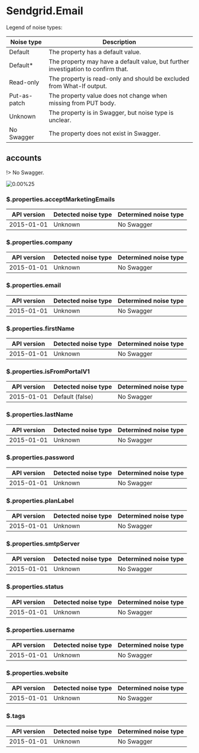 # Sendgrid.Email

Legend of noise types:

| Noise type   | Description                                                                       |
| ------------ | --------------------------------------------------------------------------------- |
| Default      | The property has a default value.                                                 |
| Default*     | The property may have a default value, but further investigation to confirm that. |
| Read-only    | The property is read-only and should be excluded from What-If output.             |
| Put-as-patch | The property value does not change when missing from PUT body.                    |
| Unknown      | The property is in Swagger, but noise type is unclear.                            |
| No Swagger   | The property does not exist in Swagger.                                           |

## accounts

!> No Swagger.

![0.00%25](https://img.shields.io/badge/0.00%25-%E2%98%86☆☆☆☆☆☆☆☆☆-red)

### \$.properties.acceptMarketingEmails

| API version | Detected noise type | Determined noise type |
| ----------- | ------------------- | --------------------- |
| 2015-01-01  | Unknown             | No Swagger            |

### \$.properties.company

| API version | Detected noise type | Determined noise type |
| ----------- | ------------------- | --------------------- |
| 2015-01-01  | Unknown             | No Swagger            |

### \$.properties.email

| API version | Detected noise type | Determined noise type |
| ----------- | ------------------- | --------------------- |
| 2015-01-01  | Unknown             | No Swagger            |

### \$.properties.firstName

| API version | Detected noise type | Determined noise type |
| ----------- | ------------------- | --------------------- |
| 2015-01-01  | Unknown             | No Swagger            |

### \$.properties.isFromPortalV1

| API version | Detected noise type | Determined noise type |
| ----------- | ------------------- | --------------------- |
| 2015-01-01  | Default (false)     | No Swagger            |

### \$.properties.lastName

| API version | Detected noise type | Determined noise type |
| ----------- | ------------------- | --------------------- |
| 2015-01-01  | Unknown             | No Swagger            |

### \$.properties.password

| API version | Detected noise type | Determined noise type |
| ----------- | ------------------- | --------------------- |
| 2015-01-01  | Unknown             | No Swagger            |

### \$.properties.planLabel

| API version | Detected noise type | Determined noise type |
| ----------- | ------------------- | --------------------- |
| 2015-01-01  | Unknown             | No Swagger            |

### \$.properties.smtpServer

| API version | Detected noise type | Determined noise type |
| ----------- | ------------------- | --------------------- |
| 2015-01-01  | Unknown             | No Swagger            |

### \$.properties.status

| API version | Detected noise type | Determined noise type |
| ----------- | ------------------- | --------------------- |
| 2015-01-01  | Unknown             | No Swagger            |

### \$.properties.username

| API version | Detected noise type | Determined noise type |
| ----------- | ------------------- | --------------------- |
| 2015-01-01  | Unknown             | No Swagger            |

### \$.properties.website

| API version | Detected noise type | Determined noise type |
| ----------- | ------------------- | --------------------- |
| 2015-01-01  | Unknown             | No Swagger            |

### \$.tags

| API version | Detected noise type | Determined noise type |
| ----------- | ------------------- | --------------------- |
| 2015-01-01  | Unknown             | No Swagger            |
